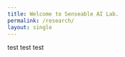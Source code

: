 ```yaml
---
title: Welcome to Senseable AI Lab.
permalink: /research/
layout: single
---
```


test
test
test

